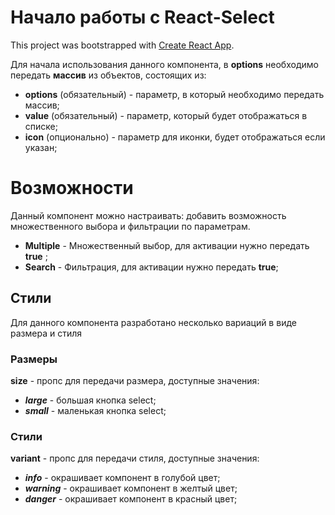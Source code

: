 # Начало работы с React-Select
This project was bootstrapped with [Create React App](https://github.com/facebook/create-react-app).

Для начала использования данного компонента, в **options** необходимо передать **массив** из объектов, состоящих из:
- **options** (обязательный) - параметр, в который необходимо передать массив;
- **value** (обязательный) - параметр, который будет отображаться в списке;
- **icon** (опционально)   - параметр для иконки, будет отображаться если указан;

# Возможности
Данный компонент можно настраивать: добавить возможность множественного выбора и фильтрации по параметрам.

- **Multiple** - Множественный выбор, для активации нужно передать **true** ;
- **Search** - Фильтрация, для активации нужно передать **true**;

## Стили
Для данного компонента разработано несколько вариаций в виде размера и стиля

### Размеры
**size** - пропс для передачи размера, доступные значения:
- _**large**_ - большая кнопка select;
- _**small**_ - маленькая кнопка select;

### Стили
**variant** - пропс для передачи стиля, доступные значения:
- _**info**_ - окрашивает компонент в голубой цвет;
- _**warning**_ - окрашивает компонент в желтый цвет;
- _**danger**_ - окрашивает компонент в красный цвет;
